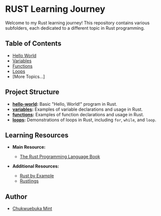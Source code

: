 # RUST Learning Journey

Welcome to my Rust learning journey! This repository contains various subfolders, each dedicated to a different topic in Rust programming.

## Table of Contents

- [Hello World](hello_world/)
- [Variables](variables)
- [Functions](functions)
- [Loops](loops)
- [More Topics...]

## Project Structure

- **[hello-world](hello_world):** Basic "Hello, World!" program in Rust.
- **[variables](variables):** Examples of variable declarations and usage in Rust.
- **[functions](functions):** Examples of function declarations and usage in Rust.
- **[loops](loops):** Demonstrations of loops in Rust, including `for`, `while`, and `loop`.

## Learning Resources

- **Main Resource:**

  - [The Rust Programming Language Book](https://doc.rust-lang.org/book/)

- **Additional Resources:**
  - [Rust by Example](https://doc.rust-lang.org/rust-by-example/)
  - [Rustlings](https://github.com/rust-lang/rustlings)

## Author

- [Chukwuebuka Mint](https://github.com/heismint)

